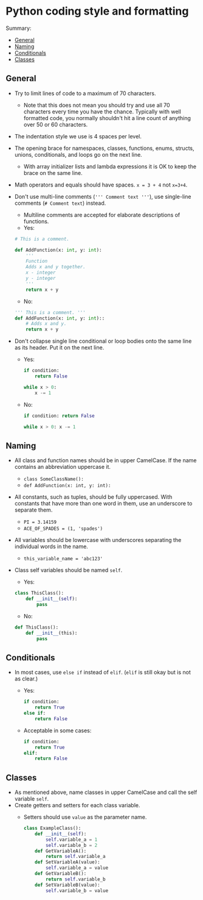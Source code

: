 # <a name="py-coding-style-and-formatting"></a>Python coding style and formatting

Summary:

- [General](#py-style-general)
- [Naming](#py-style-naming)
- [Conditionals](#py-style-conditionals)
- [Classes](#py-style-classes)

## <a name="py-style-general"></a>General
- Try to limit lines of code to a maximum of 70 characters.
    - Note that this does not mean you should try and use all 70 characters every time you have the chance. Typically with well formatted code, you normally shouldn't hit a line count of anything over 50 or 60 characters.
- The indentation style we use is 4 spaces per level.
- The opening brace for namespaces, classes, functions, enums, structs, unions, conditionals, and loops go on the next line.
  - With array initializer lists and lambda expressions it is OK to keep the brace on the same line.
- Math operators and equals should have spaces. `x = 3 + 4` not `x=3+4`.
- Don't use multi-line comments (`''' Comment text '''`), use single-line comments (`# Comment text`) instead.
  - Multiline comments are accepted for elaborate descriptions of functions.
  - Yes:

  ```python
  # This is a comment.

  def AddFunction(x: int, y: int):
      '''
      Function
      Adds x and y together.
      x - integer
      y - integer
      '''
      return x + y
  ```
  - No:
  ```python
  ''' This is a comment. '''
  def AddFunction(x: int, y: int)::
      # Adds x and y.
      return x + y
  ```
- Don't collapse single line conditional or loop bodies onto the same line as its header. Put it on the next line.
  - Yes:

    ```python
    if condition:
        return False

    while x > 0:
        x -= 1
    ```
  - No:

    ```python
    if condition: return False

    while x > 0: x -= 1
    ```

## <a name="py-style-naming"></a>Naming
- All class and function names should be in upper CamelCase. If the name contains an abbreviation uppercase it.
  - `class SomeClassName():`
  - `def AddFunction(x: int, y: int):`
- All constants, such as tuples, should be fully uppercased. With constants that have more than one word in them, use an underscore to separate them.
  - `PI = 3.14159`
  - `ACE_OF_SPADES = (1, 'spades')`
- All variables should be lowercase with underscores separating the individual words in the name.
  - `this_variable_name = 'abc123'`
- Class self variables should be named `self`.
  - Yes:

  ```python
  class ThisClass():
      def __init__(self):
          pass
  ```
  - No:

  ```python
  def ThisClass():
      def __init__(this):
          pass
  ```

## <a name="py-style-conditionals"></a>Conditionals
- In most cases, use `else if` instead of `elif`. (`elif` is still okay but is not as clear.)
  - Yes:

    ```python
    if condition:
        return True
    else if:
        return False
    ```
  - Acceptable in some cases:

    ```python
    if condition:
        return True
    elif:
        return False
    ```

## <a name="py-style-classes"></a>Classes
- As mentioned above, name classes in upper CamelCase and call the self variable `self`.
- Create getters and setters for each class variable.
  - Setters should use `value` as the parameter name.

    ```python
    class ExampleClass():
        def __init__(self):
            self.variable_a = 1
            self.variable_b = 2
        def GetVariableA():
            return self.variable_a
        def SetVariableA(value):
            self.variable_a = value
        def GetVariableB():
            return self.variable_b
        def SetVariableB(value):
            self.variable_b = value
    ```
